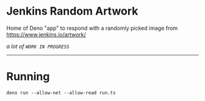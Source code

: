 # Jenkins Random Artwork

Home of Deno "app" to respond with a randomly picked image from
https://www.jenkins.io/artwork/

_a lot of `WORK IN PROGRESS`_


---

# Running

```shell
deno run --allow-net --allow-read run.ts
```
